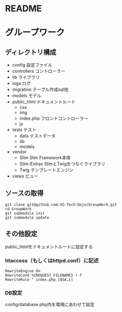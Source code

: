 # README

グループワーク
===================

## ディレクトリ構成

+ config 設定ファイル
+ controllers コントローラー
+ lib ライブラリ
+ logs ログ
+ migration テーブル作成sql他
+ models モデル
+ public_html ドキュメントルート
    + css
    + img
    + index.php フロントコントローラー
    +  js
+  tests テスト
    + data テストデータ
    + lib
    + models
+ vendor 
    + Slim Slim Framework本体
    + Slim-Extras SlimとTwigをつなぐライブラリ
    + Twig テンプレートエンジン
+ views ビュー

## ソースの取得
    git clone git@github.com:VG-Tech-Dojo/GroupWork.git
    cd GroupWork
    git submodule init
    git submodule update


## その他設定
public_htmlをドキュメントルートに設定する

### htaccess（もしくはhttpd.conf）に記述
    RewriteEngine On
    RewriteCond %{REQUEST_FILENAME} !-f
    RewriteRule ^ index.php [QSA,L]

### DB設定
config/database.php内を環境にあわせて設定

